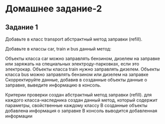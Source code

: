 # Домашнее задание-2
## Задание 1
Добавьте в класс transport абстрактный метод заправки (refill).

Добавьте в классы car, train и bus данный метод:

Объекты класса car можно заправлять бензином, дизелем на заправке или заряжать на специальных электроду-парковках, если это электрокар.
Объекты класса train нужно заправлять дизелем.
Объекты класса bus можно заправлять бензином или дизелем на заправке
Скорректируйте данные, добавив в созданные объекты данные о заправке, выведите информацию в консоль.

Критерии проверки
создан абстрактный метод заправки (refill).
для каждого класса-наследника создан данный метод, который содержит параметры, свойственные каждому классу
В созданные объекты добавлена информация о заправке
В консоль выводится добавленная информации